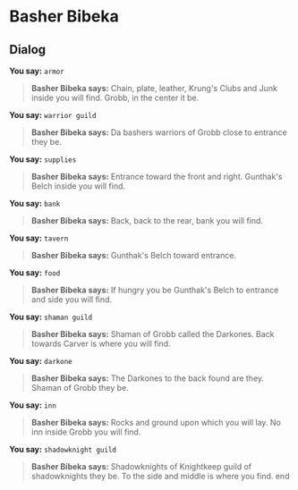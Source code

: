 # Basher Bibeka
## Dialog

**You say:** `armor`



>**Basher Bibeka says:** Chain, plate, leather, Krung's Clubs and Junk inside you will find.  Grobb, in the center it be.

**You say:** `warrior guild`



>**Basher Bibeka says:** Da bashers warriors of Grobb close to entrance they be.

**You say:** `supplies`



>**Basher Bibeka says:** Entrance toward the front and right.  Gunthak's Belch inside you will find.

**You say:** `bank`



>**Basher Bibeka says:** Back, back to the rear, bank you will find.

**You say:** `tavern`



>**Basher Bibeka says:** Gunthak's Belch toward entrance.

**You say:** `food`



>**Basher Bibeka says:** If hungry you be Gunthak's Belch to entrance and side you will find.

**You say:** `shaman guild`



>**Basher Bibeka says:** Shaman of Grobb called the Darkones.  Back towards Carver is where you will find.

**You say:** `darkone`



>**Basher Bibeka says:** The Darkones to the back found are they.  Shaman of Grobb they be.

**You say:** `inn`



>**Basher Bibeka says:** Rocks and ground upon which you will lay.  No inn inside Grobb you will find.

**You say:** `shadowknight guild`



>**Basher Bibeka says:** Shadowknights of Knightkeep guild of shadowknights they be.  To the side and middle is where you find.
end